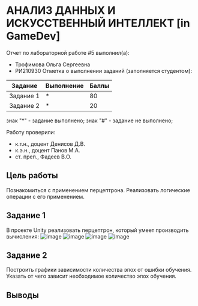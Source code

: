 # АНАЛИЗ ДАННЫХ И ИСКУССТВЕННЫЙ ИНТЕЛЛЕКТ [in GameDev]
Отчет по лабораторной работе #5 выполнил(а):
- Трофимова Ольга Сергеевна
- РИ210930
Отметка о выполнении заданий (заполняется студентом):

| Задание | Выполнение | Баллы |
| ------ | ------ | ------ |
| Задание 1 | * | 80 |
| Задание 2 | * | 20 |

знак "*" - задание выполнено; знак "#" - задание не выполнено;

Работу проверили:
- к.т.н., доцент Денисов Д.В.
- к.э.н., доцент Панов М.А.
- ст. преп., Фадеев В.О.

## Цель работы
Познакомиться с применением перцептрона. Реализовать логические операции с его применением. 


## Задание 1
В проекте Unity реализовать перцептрон, который умеет производить вычисления:
![image](https://user-images.githubusercontent.com/103726508/204905889-f61b85d4-386d-4902-88d4-71058198f032.png)
![image](https://user-images.githubusercontent.com/103726508/204906161-a125a319-bec0-4c8a-a8e9-e9b993b49064.png)
![image](https://user-images.githubusercontent.com/103726508/204906905-1eaafb22-3955-4cde-93d0-742bbae55372.png)
![image](https://user-images.githubusercontent.com/103726508/204909031-d3ce3339-48d1-4cff-b42e-3bc9725ca928.png)




## Задание 2
Построить графики зависимости количества эпох от ошибки обучения. Указать от чего зависит необходимое количество эпох обучения.



## Выводы

